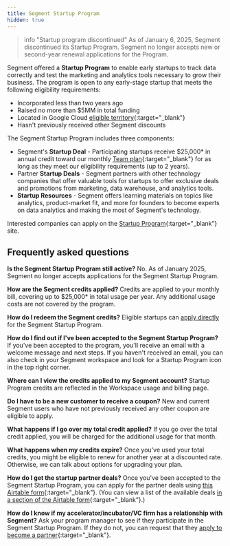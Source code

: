 ```yaml
---
title: Segment Startup Program
hidden: true
---
```


> info "Startup program discontinued"
> As of January 6, 2025, Segment discontinued its Startup Program. Segment no longer accepts new or second-year renewal applications for the Program.

Segment offered a **Startup Program** to enable early startups to track data correctly and test the marketing and analytics tools necessary to grow their business. The program is open to any early-stage startup that meets the following eligibility requirements:

- Incorporated less than two years ago
- Raised no more than $5MM in total funding
- Located in Google Cloud [eligible territory](https://cloud.google.com/terms/cloud-sales-list){:target="_blank"}
- Hasn't previously received other Segment discounts

The Segment Startup Program includes three components:

- Segment's **Startup Deal** - Participating startups receive $25,000* in annual credit toward our monthly [Team plan](https://segment.com/pricing/){:target="_blank"} for as long as they meet our eligibility requirements (up to 2 years).
- Partner **Startup Deals** - Segment partners with other technology companies that offer valuable tools for startups to offer exclusive deals and promotions from marketing, data warehouse, and analytics tools.
- **Startup Resources** - Segment offers learning materials on topics like analytics, product-market fit, and more for founders to become experts on data analytics and making the most of Segment's technology.

Interested companies can apply on the [Startup Program](http://segment.com/industry/startups){:target="_blank”} site.

## Frequently asked questions

**Is the Segment Startup Program still active?**
No. As of January 2025, Segment no longer accepts applications for the Segment Startup Program.

**How are the Segment credits applied?**
Credits are applied to your monthly bill, covering up to $25,000* in total usage per year. Any additional usage costs are not covered by the program.

**How do I redeem the Segment credits?**
Eligible startups can [apply directly](http://segment.com/industry/startups) for the Segment Startup Program.

**How do I find out if I've been accepted to the Segment Startup Program?**
If you've been accepted to the program, you'll receive an email with a welcome message and next steps. If you haven't received an email, you can also check in your Segment workspace and look for a Startup Program icon in the top right corner.

**Where can I view the credits applied to my Segment account?**
Startup Program credits are reflected in the Workspace usage and billing page.

**Do I have to be a new customer to receive a coupon?**
New and current Segment users who have not previously received any other coupon are eligible to apply.

**What happens if I go over my total credit applied?**
If you go over the total credit applied, you will be charged for the additional usage for that month.

**What happens when my credits expire?**
Once you've used your total credits, you might be eligible to renew for another year at a discounted rate. Otherwise, we can talk about options for upgrading your plan.

**How do I get the startup partner deals?**
Once you've been accepted to the Segment Startup Program, you can apply for the partner deals using [this Airtable form](http://bit.ly/segment-deal-redeem){:target="_blank”}. (You can view a list of the available deals [in a section of the Airtable form](https://bit.ly/segment-partner-deals){:target="_blank”}.)

**How do I know if my accelerator/incubator/VC firm has a relationship with Segment?**
Ask your program manager to see if they participate in the Segment Startup Program. If they do not, you can request that they [apply to become a partner](https://airtable.com/shr84MIvVo4k8xbaO){:target="_blank"}.

